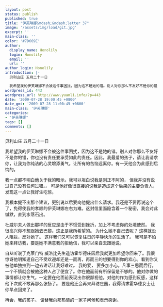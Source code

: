```yaml
---
layout: post
status: publish
published: true
title: "伊芙琳娜&mdash;&mdash;letter 37"
image: '/assets/img/load/git.jpg'
excerpt: ''
main-class: ''
color: '#7D669E'
author:
  display_name: Honolily
  login: Honolily
  email: ''
  url: ''
author_login: Honolily
introduction: |-
  贝利山庄 五月二十一日

  我希望我的伊芙琳娜不会被这件事困扰，因为这不是她的错。别人对你那么不友好不是你的错，你也没有责任要承受如此的责任。因此，我最爱的孩子，请让我请求你，让我为你纯洁的心灵增添勇气，让所有的苦恼远离你。有一天他会为此感到后悔的。
wordpress_id: 443
wordpress_url: http://www.yuanli.info/?p=443
date: '2009-07-28 19:00:45 +0800'
date_gmt: '2009-07-28 11:00:45 +0800'
main-class: '伊芙琳娜'
categories:
- "伊芙琳娜"
tags: []
comments: []
---
```

贝利山庄 五月二十一日

我希望我的伊芙琳娜不会被这件事困扰，因为这不是她的错。别人对你那么不友好不是你的错，你也没有责任要承受如此的责任。因此，我最爱的孩子，请让我请求你，让我为你纯洁的心灵增添勇气，让所有的苦恼远离你。有一天他会为此感到后悔的。

我一点都不明白他关于我的暗示。我可以坦白说我是刚正不阿的， 但我并没有说过自己没有任何过错。。 可是他好像很直接的说我是造成这个后果的主要负责人，发现这一点让我好生吃惊。

我根本提不出那个建议，更别说以后要向他提出什么请求。我还是不要再说这个了，免得使我的孝顺的伊芙琳娜左右为难。这封信里面隐含着一个秘密，我会对此缄默，直到水落石出。

杜威尔夫人做出那样的反应是由于不惯受到挫折，加上不考虑你的处境使然。 我很高兴你不想跟她去巴黎，这正是我所希望的。 为什么她不自己去呢？ 这样就没人阻拦，反对她了。 这样我们又可以恢复往日的平静快乐的生活了。 我可是不怕她来拜访我，要是她不满意我的拒绝信，我可以亲自去跟她说。

自从听说了克莱门特 威洛比先生造访霍华德庄园后我就更加希望你回来了。我很惊讶他明知道自己不受欢迎却还是一而再，再而三的想要得到你的欢心。看到你又被他单独拉到一边去讲话让我好难过。 我的爱， 要多加小心，凡事三思而后行，一个不慎就会被他这种人占了便宜了。你在他面前有所保留是不够的。他对你做的事情都让你生气，一定要在他面前表现出你很鄙视他，对他的作为感到反感，这样他下次就不敢再那么张扬了。 要是他还会再来拜访庄园，我得请求霍华德女士让你早点回来了。

再会，我的孩子。 请替我向那热情的一家子问候和表示感谢。

